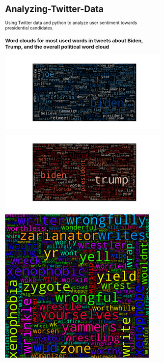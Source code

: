 # Analyzing-Twitter-Data
Using Twitter data and python to analyze user sentiment towards presidential candidates.
### Word clouds for most used words in tweets about Biden, Trump, and the overall political word cloud

![Biden Word Cloud](bidenWordcloud.png)

![Trump Word Cloud](trumpWordcloud.png)

![political Word Cloud](politicalWordCloud.png)
